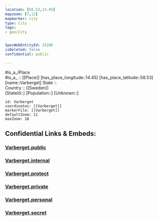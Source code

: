 ```yaml
---
location: [58.53,14.45] 
mapzoom: [7,12] 
mapmarker: city 
type: City
tags:
- geo/City


SpocWebEntityId: 35206
isDeleted: false
confidential: public

---
```

#is_a_/Place  
#is_a_ :: [[Place]] 
[has_place_longitude::14.45] 
[has_place_latitude::58.53] 
[name::Varberget] 
State ::  
Country :: [[Sweden]]  
[StateId::] 
[Population::] 
[Unknown::] 


```leaflet
id: Varberget
coordinates: [[Varberget]] 
markerFile: [[Varberget]] 
defaultZoom: 11 
maxZoom: 18
```


## Confidential Links & Embeds: 

### [Varberget.public](/_public/\Earth\Continent\Europe\Europe~North\Sweden\Provinces~Sweden\Västra_Götaland\CityVarberget.public.md) 

### [Varberget.internal](/_internal/\Earth\Continent\Europe\Europe~North\Sweden\Provinces~Sweden\Västra_Götaland\CityVarberget.internal.md) 

### [Varberget.protect](/_protect/\Earth\Continent\Europe\Europe~North\Sweden\Provinces~Sweden\Västra_Götaland\CityVarberget.protect.md) 

### [Varberget.private](/_private/\Earth\Continent\Europe\Europe~North\Sweden\Provinces~Sweden\Västra_Götaland\CityVarberget.private.md) 

### [Varberget.personal](/_personal/\Earth\Continent\Europe\Europe~North\Sweden\Provinces~Sweden\Västra_Götaland\CityVarberget.personal.md) 

### [Varberget.secret](/_secret/\Earth\Continent\Europe\Europe~North\Sweden\Provinces~Sweden\Västra_Götaland\CityVarberget.secret.md)

